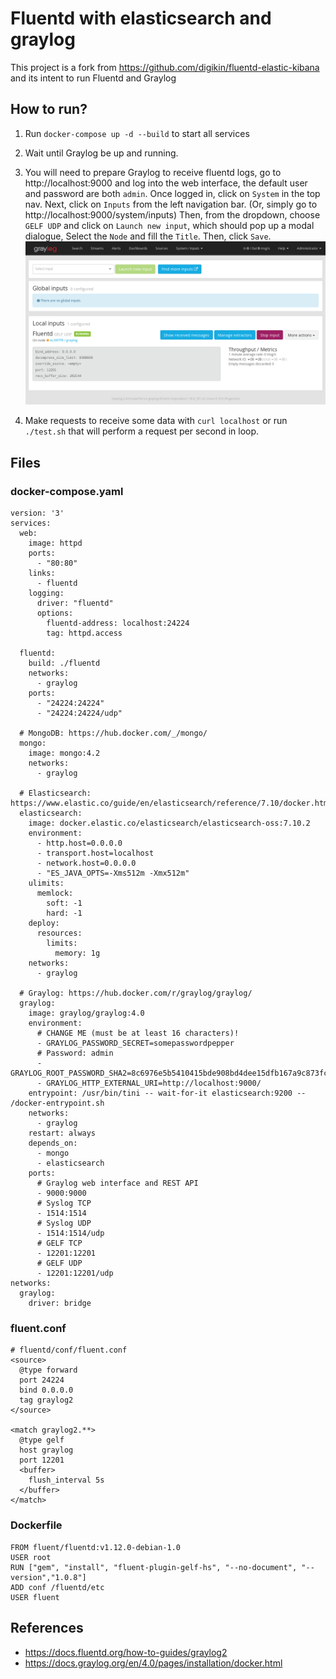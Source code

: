 # Fluentd with elasticsearch and graylog 

This project is a fork from https://github.com/digikin/fluentd-elastic-kibana and its intent to run Fluentd and Graylog

## How to run?

1. Run `docker-compose up -d --build` to start all services

2. Wait until Graylog be up and running.

3. You will need to prepare Graylog to receive fluentd logs, go to http://localhost:9000 and log into the web interface, the default user and password are both `admin`.
Once logged in, click on `System` in the top nav. Next, click on `Inputs` from the left navigation bar. (Or, simply go to http://localhost:9000/system/inputs)
Then, from the dropdown, choose `GELF UDP` and click on `Launch new input`, which should pop up a modal dialogue, Select the `Node` and fill the `Title`. Then, click `Save`.  
![alt text](.img/graylog2-input.png "Title")
4. Make requests to receive some data with `curl localhost` or run `./test.sh` that will perform a request per second in loop.

## Files
### docker-compose.yaml
```
version: '3'
services:
  web:
    image: httpd
    ports:
      - "80:80"
    links:
      - fluentd
    logging:
      driver: "fluentd"
      options:
        fluentd-address: localhost:24224
        tag: httpd.access

  fluentd:
    build: ./fluentd
    networks:
      - graylog
    ports:
      - "24224:24224"
      - "24224:24224/udp"

  # MongoDB: https://hub.docker.com/_/mongo/
  mongo:
    image: mongo:4.2
    networks:
      - graylog

  # Elasticsearch: https://www.elastic.co/guide/en/elasticsearch/reference/7.10/docker.html
  elasticsearch:
    image: docker.elastic.co/elasticsearch/elasticsearch-oss:7.10.2
    environment:
      - http.host=0.0.0.0
      - transport.host=localhost
      - network.host=0.0.0.0
      - "ES_JAVA_OPTS=-Xms512m -Xmx512m"
    ulimits:
      memlock:
        soft: -1
        hard: -1
    deploy:
      resources:
        limits:
          memory: 1g
    networks:
      - graylog

  # Graylog: https://hub.docker.com/r/graylog/graylog/
  graylog:
    image: graylog/graylog:4.0
    environment:
      # CHANGE ME (must be at least 16 characters)!
      - GRAYLOG_PASSWORD_SECRET=somepasswordpepper
      # Password: admin
      - GRAYLOG_ROOT_PASSWORD_SHA2=8c6976e5b5410415bde908bd4dee15dfb167a9c873fc4bb8a81f6f2ab448a918
      - GRAYLOG_HTTP_EXTERNAL_URI=http://localhost:9000/
    entrypoint: /usr/bin/tini -- wait-for-it elasticsearch:9200 --  /docker-entrypoint.sh
    networks:
      - graylog
    restart: always
    depends_on:
      - mongo
      - elasticsearch
    ports:
      # Graylog web interface and REST API
      - 9000:9000
      # Syslog TCP
      - 1514:1514
      # Syslog UDP
      - 1514:1514/udp
      # GELF TCP
      - 12201:12201
      # GELF UDP
      - 12201:12201/udp
networks:
  graylog:
    driver: bridge
```
### fluent.conf
```
# fluentd/conf/fluent.conf
<source>
  @type forward
  port 24224
  bind 0.0.0.0
  tag graylog2
</source>

<match graylog2.**>
  @type gelf
  host graylog
  port 12201
  <buffer>
    flush_interval 5s
  </buffer>
</match>
```
### Dockerfile 
```
FROM fluent/fluentd:v1.12.0-debian-1.0
USER root
RUN ["gem", "install", "fluent-plugin-gelf-hs", "--no-document", "--version","1.0.8"]
ADD conf /fluentd/etc
USER fluent
```



## References

* https://docs.fluentd.org/how-to-guides/graylog2
* https://docs.graylog.org/en/4.0/pages/installation/docker.html
